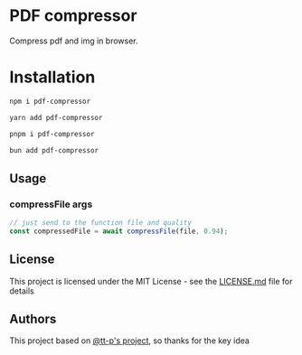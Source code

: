 # PDF compressor

Compress pdf and img in browser.

# Installation
```bash
npm i pdf-compressor
```

```bash
yarn add pdf-compressor
```

```bash
pnpm i pdf-compressor
```

```bash
bun add pdf-compressor
```

## Usage

### compressFile args

```javascript
// just send to the function file and quality
const compressedFile = await compressFile(file, 0.94);
```

## License

This project is licensed under the MIT License - see the [LICENSE.md](LICENSE.md) file for details

## Authors

This project based on [@tt-p's project](https://github.com/tt-p/compactor), so thanks for the key idea
